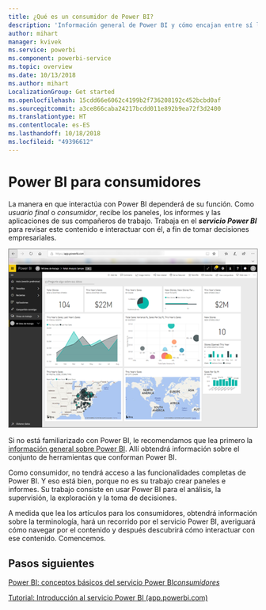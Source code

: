 ```yaml
---
title: ¿Qué es un consumidor de Power BI?
description: 'Información general de Power BI y cómo encajan entre sí las distintas partes: Power BI Desktop, servicio Power BI, Power BI Mobile, Report Server y Power BI Embedded.'
author: mihart
manager: kvivek
ms.service: powerbi
ms.component: powerbi-service
ms.topic: overview
ms.date: 10/13/2018
ms.author: mihart
LocalizationGroup: Get started
ms.openlocfilehash: 15cdd66e6062c4199b2f736208192c452bcbd0af
ms.sourcegitcommit: a3ce866caba24217bcdd011e892b9ea72f3d2400
ms.translationtype: HT
ms.contentlocale: es-ES
ms.lasthandoff: 10/18/2018
ms.locfileid: "49396612"
---
```

# <a name="power-bi-for-consumers"></a>Power BI para consumidores
La manera en que interactúa con Power BI dependerá de su función. Como *usuario final* o *consumidor*, recibe los paneles, los informes y las aplicaciones de sus compañeros de trabajo. Trabaja en el ***servicio Power BI*** para revisar este contenido e interactuar con él, a fin de tomar decisiones empresariales.

![Panel de Power BI](media/end-user-consumer/power-bi-service.png)

Si no está familiarizado con Power BI, le recomendamos que lea primero la [información general sobre Power BI](../power-bi-overview.md). Allí obtendrá información sobre el conjunto de herramientas que conforman Power BI.

Como consumidor, no tendrá acceso a las funcionalidades completas de Power BI. Y eso está bien, porque no es su trabajo crear paneles e informes. Su trabajo consiste en usar Power BI para el análisis, la supervisión, la exploración y la toma de decisiones.

A medida que lea los artículos para los consumidores, obtendrá información sobre la terminología, hará un recorrido por el servicio Power BI, averiguará cómo navegar por el contenido y después descubrirá cómo interactuar con ese contenido.  Comencemos.

## <a name="next-steps"></a>Pasos siguientes

[Power BI: conceptos básicos del servicio Power BI*consumidores*](end-user-basic-concepts.md)

<!-- [Get started guide for *consumers*] -->
[Tutorial: Introducción al servicio Power BI (app.powerbi.com)](../service-get-started.md)

